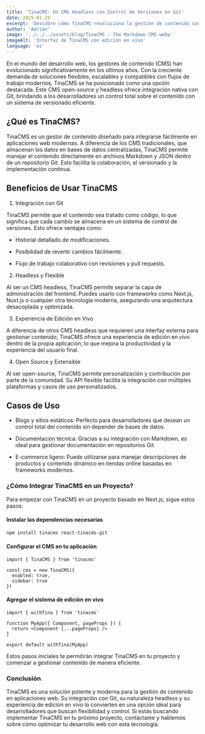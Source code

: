 ```yaml
---
title: 'TinaCMS: Un CMS Headless con Control de Versiones en Git'
date: 2025-01-25
excerpt: 'Descubre cómo TinaCMS revoluciona la gestión de contenido con su enfoque headless, integración con Git y control de versiones.'
author: 'Adrián'
image: '../../../assets/blog/TinaCMS - The Markdown CMS.webp'
imageAlt: 'Interfaz de TinaCMS con edición en vivo'
language: 'es'
---
```


En el mundo del desarrollo web, los gestores de contenido (CMS) han evolucionado significativamente en los últimos años. Con la creciente demanda de soluciones flexibles, escalables y compatibles con flujos de trabajo modernos, TinaCMS se ha posicionado como una opción destacada. Este CMS open-source y headless ofrece integración nativa con Git, brindando a los desarrolladores un control total sobre el contenido con un sistema de versionado eficiente.

## ¿Qué es TinaCMS?

TinaCMS es un gestor de contenido diseñado para integrarse fácilmente en aplicaciones web modernas. A diferencia de los CMS tradicionales, que almacenan los datos en bases de datos centralizadas, TinaCMS permite manejar el contenido directamente en archivos Markdown y JSON dentro de un repositorio Git. Esto facilita la colaboración, el versionado y la implementación continua.

## Beneficios de Usar TinaCMS

1. Integración con Git

TinaCMS permite que el contenido sea tratado como código, lo que significa que cada cambio se almacena en un sistema de control de versiones. Esto ofrece ventajas como:

- Historial detallado de modificaciones.

- Posibilidad de revertir cambios fácilmente.

- Flujo de trabajo colaborativo con revisiones y pull requests.

2. Headless y Flexible

Al ser un CMS headless, TinaCMS permite separar la capa de administración del frontend. Puedes usarlo con frameworks como Next.js, Nuxt.js o cualquier otra tecnología moderna, asegurando una arquitectura desacoplada y optimizada.

3. Experiencia de Edición en Vivo

A diferencia de otros CMS headless que requieren una interfaz externa para gestionar contenido, TinaCMS ofrece una experiencia de edición en vivo dentro de la propia aplicación, lo que mejora la productividad y la experiencia del usuario final.

4. Open Source y Extensible

Al ser open-source, TinaCMS permite personalización y contribución por parte de la comunidad. Su API flexible facilita la integración con múltiples plataformas y casos de uso personalizados.

## Casos de Uso

- Blogs y sitios estáticos: Perfecto para desarrolladores que desean un control total del contenido sin depender de bases de datos.

- Documentación técnica: Gracias a su integración con Markdown, es ideal para gestionar documentación en repositorios Git.

- E-commerce ligero: Puede utilizarse para manejar descripciones de productos y contenido dinámico en tiendas online basadas en frameworks modernos.

### ¿Cómo Integrar TinaCMS en un Proyecto?

Para empezar con TinaCMS en un proyecto basado en Next.js, sigue estos pasos:

#### Instalar las dependencias necesarias

```sh
npm install tinacms react-tinacms-git
```

#### Configurar el CMS en tu aplicación

```tsx
import { TinaCMS } from 'tinacms'

const cms = new TinaCMS({
  enabled: true,
  sidebar: true
})
```

#### Agregar el sistema de edición en vivo

```tsx
import { withTina } from 'tinacms'

function MyApp({ Component, pageProps }) {
  return <Component {...pageProps} />
}

export default withTina(MyApp)
```

Estos pasos iniciales te permitirán integrar TinaCMS en tu proyecto y comenzar a gestionar contenido de manera eficiente.

### Conclusión

TinaCMS es una solución potente y moderna para la gestión de contenido en aplicaciones web. Su integración con Git, su naturaleza headless y su experiencia de edición en vivo lo convierten en una opción ideal para desarrolladores que buscan flexibilidad y control. Si estás buscando implementar TinaCMS en tu próximo proyecto, contáctame y hablemos sobre cómo optimizar tu desarrollo web con esta tecnología.

